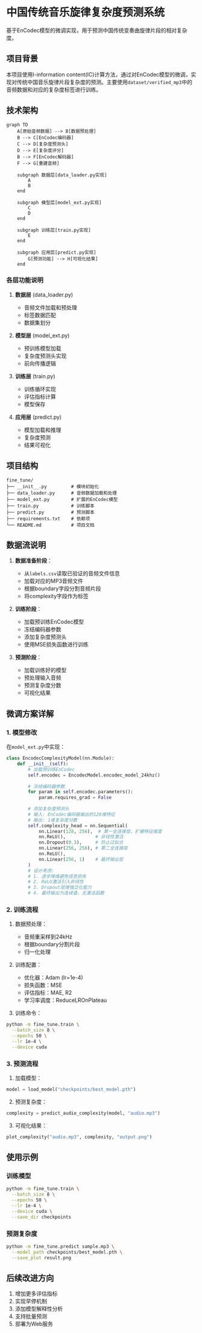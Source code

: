 # 中国传统音乐旋律复杂度预测系统

基于EnCodec模型的微调实现，用于预测中国传统变奏曲旋律片段的相对复杂度。

## 项目背景

本项目使用I-information content(IC)计算方法，通过对EnCodec模型的微调，实现对传统中国音乐旋律片段复杂度的预测。主要使用`dataset/verified_mp3`中的音频数据和对应的复杂度标签进行训练。

## 技术架构

```mermaid
graph TD
    A[原始音频数据] --> B[数据预处理]
    B --> C[EnCodec编码器]
    C --> D[复杂度预测头]
    D --> E[复杂度评分]
    B --> F[EnCodec解码器]
    F --> G[重建音频]
    
    subgraph 数据层[data_loader.py实现]
        A
        B
    end
    
    subgraph 模型层[model_ext.py实现]
        C
        D
    end
    
    subgraph 训练层[train.py实现]
        E
    end
    
    subgraph 应用层[predict.py实现]
        G[预测功能] --> H[可视化结果]
    end
```

### 各层功能说明

1. **数据层** (data_loader.py)
   - 音频文件加载和预处理
   - 标签数据匹配
   - 数据集划分

2. **模型层** (model_ext.py) 
   - 预训练模型加载
   - 复杂度预测头实现
   - 前向传播逻辑

3. **训练层** (train.py)
   - 训练循环实现
   - 评估指标计算
   - 模型保存

4. **应用层** (predict.py)
   - 模型加载和推理
   - 复杂度预测
   - 结果可视化

## 项目结构

```
fine_tune/
├── __init__.py         # 模块初始化
├── data_loader.py      # 音频数据加载和处理
├── model_ext.py        # 扩展的EnCodec模型
├── train.py            # 训练脚本
├── predict.py          # 预测脚本
├── requirements.txt    # 依赖项
└── README.md           # 项目文档
```

## 数据流说明

1. **数据准备阶段**：
   - 从`labels.csv`读取已验证的音频文件信息
   - 加载对应的MP3音频文件
   - 根据boundary字段分割音频片段
   - 将complexity字段作为标签

2. **训练阶段**：
   - 加载预训练EnCodec模型
   - 冻结编码器参数
   - 添加复杂度预测头
   - 使用MSE损失函数进行训练

3. **预测阶段**：
   - 加载训练好的模型
   - 预处理输入音频
   - 预测复杂度分数
   - 可视化结果

## 微调方案详解

### 1. 模型修改

在`model_ext.py`中实现：
```python
class EncodecComplexityModel(nn.Module):
    def __init__(self):
        # 加载预训练EnCodec
        self.encodec = EncodecModel.encodec_model_24khz()
        
        # 冻结编码器参数
        for param in self.encodec.parameters():
            param.requires_grad = False
            
        # 添加复杂度预测头
        # 输入: EnCodec编码器输出的128维特征
        # 输出: 1维复杂度分数
        self.complexity_head = nn.Sequential(
            nn.Linear(128, 256),  # 第一全连接层，扩展特征维度
            nn.ReLU(),           # 非线性激活
            nn.Dropout(0.3),     # 防止过拟合
            nn.Linear(256, 256), # 第二全连接层
            nn.ReLU(),
            nn.Linear(256, 1)    # 最终输出层
        )
        # 设计考虑:
        # 1. 逐步降维避免信息损失
        # 2. ReLU激活引入非线性
        # 3. Dropout层增强泛化能力
        # 4. 最终输出为连续值，无激活函数
```

### 2. 训练流程

1. 数据预处理：
   - 音频重采样到24kHz
   - 根据boundary分割片段
   - 归一化处理

2. 训练配置：
   - 优化器：Adam (lr=1e-4)
   - 损失函数：MSE
   - 评估指标：MAE, R2
   - 学习率调度：ReduceLROnPlateau

3. 训练命令：
```bash
python -m fine_tune.train \
  --batch_size 8 \
  --epochs 50 \
  --lr 1e-4 \
  --device cuda
```

### 3. 预测流程

1. 加载模型：
```python
model = load_model("checkpoints/best_model.pth")
```

2. 预测复杂度：
```python
complexity = predict_audio_complexity(model, "audio.mp3")
```

3. 可视化结果：
```python
plot_complexity("audio.mp3", complexity, "output.png")
```

## 使用示例

### 训练模型
```bash
python -m fine_tune.train \
  --batch_size 8 \
  --epochs 50 \
  --lr 1e-4 \
  --device cuda \
  --save_dir checkpoints
```

### 预测复杂度
```bash
python -m fine_tune.predict sample.mp3 \
  --model_path checkpoints/best_model.pth \
  --save_plot result.png
```

## 后续改进方向

1. 增加更多评估指标
2. 实现早停机制
3. 添加模型解释性分析
4. 支持批量预测
5. 部署为Web服务

